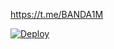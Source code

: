 https://t.me/BANDA1M

[![Deploy](https://www.herokucdn.com/deploy/button.svg)](https://heroku.com/deploy?template=https://github.com/LordSan9/alazizy)
